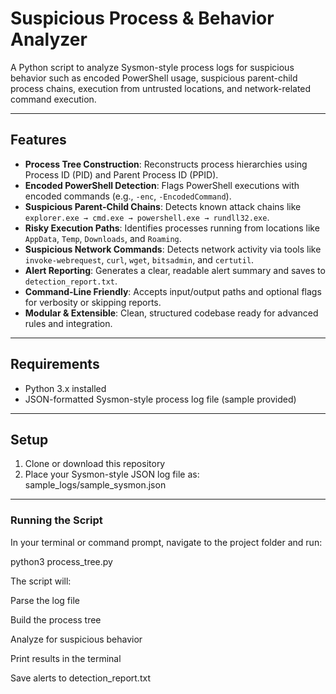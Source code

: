 # Suspicious Process & Behavior Analyzer

A Python script to analyze Sysmon-style process logs for suspicious behavior such as encoded PowerShell usage, suspicious parent-child process chains, execution from untrusted locations, and network-related command execution.

---
## Features

- **Process Tree Construction**: Reconstructs process hierarchies using Process ID (PID) and Parent Process ID (PPID).  
- **Encoded PowerShell Detection**: Flags PowerShell executions with encoded commands (e.g., `-enc`, `-EncodedCommand`).  
- **Suspicious Parent-Child Chains**: Detects known attack chains like `explorer.exe → cmd.exe → powershell.exe → rundll32.exe`.  
- **Risky Execution Paths**: Identifies processes running from locations like `AppData`, `Temp`, `Downloads`, and `Roaming`.  
- **Suspicious Network Commands**: Detects network activity via tools like `invoke-webrequest`, `curl`, `wget`, `bitsadmin`, and `certutil`.  
- **Alert Reporting**: Generates a clear, readable alert summary and saves to `detection_report.txt`.  
- **Command-Line Friendly**: Accepts input/output paths and optional flags for verbosity or skipping reports.  
- **Modular & Extensible**: Clean, structured codebase ready for advanced rules and integration.

---
## Requirements

- Python 3.x installed  
- JSON-formatted Sysmon-style process log file (sample provided)

---
## Setup

1. Clone or download this repository  
2. Place your Sysmon-style JSON log file as:  
   sample_logs/sample_sysmon.json

---
### Running the Script

In your terminal or command prompt, navigate to the project folder and run:

python3 process_tree.py

The script will:

Parse the log file

Build the process tree

Analyze for suspicious behavior

Print results in the terminal

Save alerts to detection_report.txt
